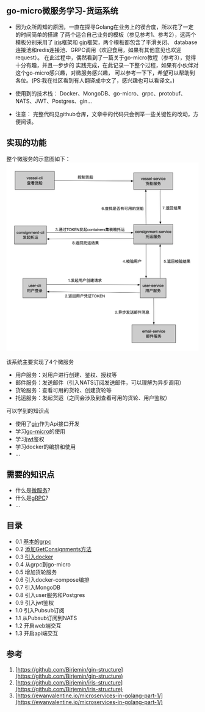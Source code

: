 ## go-micro微服务学习-货运系统
- 因为众所周知的原因，一直在探寻Golang在业务上的锲合度，所以花了一定的时间简单的搭建
了两个适合自己业务的模板（参见参考1、参考2），这两个模板分别采用了
[iris](http://github.com/kataras/iris)框架和
[gin](http://github.com/gin-gonic/gin)框架，两个模板都包含了平滑关闭、
database连接池和redis连接池、GRPC调用（欢迎食用，如果有其他意见也欢迎request）。
在此过程中，偶然看到了一篇关于go-micro教程（参考3），觉得十分有趣，并且一步步的
实践完成，在此记录一下整个过程，如果有小伙伴对这个go-micro感兴趣，对微服务感兴趣，
可以参考一下下，希望可以帮助到各位。(PS:我在社区看到有人翻译成中文了，感兴趣也可以看译文。)

- 使用到的技术栈：
Docker、MongoDB、go-micro、grpc、protobuf、NATS、JWT、Postgres、gin...

- 注意：
完整代码见github仓库，文章中的代码只会例举一些关键性的改动，方便阅读。

## 实现的功能
整个微服务的示意图如下：
![示意图](./img/2019122800.png)

该系统主要实现了4个微服务
- 用户服务：对用户进行创建、鉴权、授权等
- 邮件服务：发送邮件（引入NATS订阅发送邮件，可以理解为异步调用）
- 货轮服务：查看可用的货轮、创建货轮等
- 托运服务：发起货运（之间会涉及到查看可用的货轮、用户鉴权）

可以学到的知识点
- 使用了[gin](https://github.com/gin-gonic/gin)作为Api接口开发
- 学习[go-micro](https://github.com/micro/go-micro)的使用
- 学习[jwt](https://github.com/dgrijalva/jwt-go)鉴权
- 学习docker的编排和使用
- ...

## 需要的知识点
- 什么是[微服务](http://birjemin.com/wiki/tech-grpc)?
- 什么是[gRPC](http://birjemin.com/wiki/tech-grpc)?
- ...

## 目录

* 0.1 [基本的grpc](micro-shippy-1.md)
* 0.2 [添加GetConsignments方法](micro-shippy-2.md)
* 0.3 [引入docker](micro-shippy-3.md)
* 0.4 从grpc到go-micro
* 0.5 增加货轮服务
* 0.6 引入docker-compose编排
* 0.7 引入MongoDB
* 0.8 引入user服务和Postgres
* 0.9 引入jwt鉴权
* 1.0 引入Pubsub订阅
* 1.1 从Pubsub订阅到NATS
* 1.2 开启web端交互
* 1.3 开启api端交互

## 参考
1. [https://github.com/Birjemin/gin-structure](https://github.com/Birjemin/gin-structure)
2. [https://github.com/Birjemin/iris-structure](https://github.com/Birjemin/iris-structure)
3. [https://ewanvalentine.io/microservices-in-golang-part-1/](https://ewanvalentine.io/microservices-in-golang-part-1/)